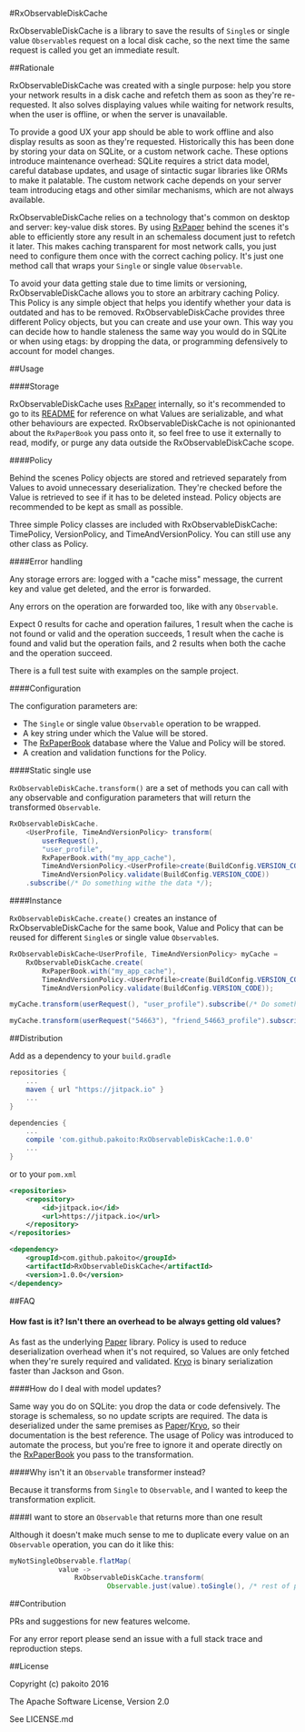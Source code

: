 #RxObservableDiskCache

RxObservableDiskCache is a library to save the results of `Single`s or single value `Observable`s request on a local disk cache, so the next time the same request is called you get an immediate result.

##Rationale

RxObservableDiskCache was created with a single purpose: help you store your network results in a disk cache and refetch them as soon as they're re-requested. It also solves displaying values while waiting for network results, when the user is offline, or when the server is unavailable.

To provide a good UX your app should be able to work offline and also display results as soon as they're requested. Historically this has been done by storing your data on SQLite, or a custom network cache. These options introduce maintenance overhead: SQLite requires a strict data model, careful database updates, and usage of sintactic sugar libraries like ORMs to make it palatable. The custom network cache depends on your server team introducing etags and other similar mechanisms, which are not always available.

RxObservableDiskCache relies on a technology that's common on desktop and server: key-value disk stores. By using [RxPaper](https://github.com/pakoito/RxPaper) behind the scenes it's able to efficiently store any result in an schemaless document just to refetch it later. This makes caching transparent for most network calls, you just need to configure them once with the correct caching policy. It's just one method call that wraps your `Single` or single value `Observable`.

To avoid your data getting stale due to time limits or versioning, RxObservableDiskCache allows you to store an arbitrary caching Policy. This Policy is any simple object that helps you identify whether your data is outdated and has to be removed. RxObservableDiskCache provides three different Policy objects, but you can create and use your own. This way you can decide how to handle staleness the same way you would do in SQLite or when using etags: by dropping the data, or programming defensively to account for model changes.

##Usage

####Storage

RxObservableDiskCache uses [RxPaper](https://github.com/pakoito/RxPaper) internally, so it's recommended to go to its [README](https://github.com/pakoito/RxPaper/blob/master/README.md) for reference on what Values are serializable, and what other behaviours are expected. RxObservableDiskCache is not opinionanted about the `RxPaperBook` you pass onto it, so feel free to use it externally to read, modify, or purge any data outside the RxObservableDiskCache scope.

####Policy

Behind the scenes Policy objects are stored and retrieved separately from Values to avoid unnecessary deserialization. They're checked before the Value is retrieved to see if it has to be deleted instead. Policy objects are recommended to be kept as small as possible.

Three simple Policy classes are included with RxObservableDiskCache: TimePolicy, VersionPolicy, and TimeAndVersionPolicy. You can still use any other class as Policy.

####Error handling

Any storage errors are: logged with a "cache miss" message, the current key and value get deleted, and the error is forwarded.

Any errors on the operation are forwarded too, like with any `Observable`.

Expect 0 results for cache and operation failures, 1 result when the cache is not found or valid and the operation succeeds, 1 result when the cache is found and valid but the operation fails, and 2 results when both the cache and the operation succeed.

There is a full test suite with examples on the sample project.

####Configuration

The configuration parameters are:

* The `Single` or single value `Observable` operation to be wrapped.
* A key string under which the Value will be stored.
* The [RxPaperBook](https://github.com/pakoito/RxPaper/blob/master/README.md#working-on-a-book) database where the Value and Policy will be stored.
* A creation and validation functions for the Policy.

####Static single use

`RxObservableDiskCache.transform()` are a set of methods you can call with any observable and configuration parameters that will return the transformed `Observable`.

```java
RxObservableDiskCache.
    <UserProfile, TimeAndVersionPolicy> transform(
        userRequest(),
        "user_profile",
        RxPaperBook.with("my_app_cache"),
        TimeAndVersionPolicy.<UserProfile>create(BuildConfig.VERSION_CODE),
        TimeAndVersionPolicy.validate(BuildConfig.VERSION_CODE))
    .subscribe(/* Do something withe the data */);
```
####Instance

`RxObservableDiskCache.create()` creates an instance of RxObservableDiskCache for the same book, Value and Policy that can be reused for different `Single`s or  single value `Observable`s.

```java
RxObservableDiskCache<UserProfile, TimeAndVersionPolicy> myCache =
    RxObservableDiskCache.create(
        RxPaperBook.with("my_app_cache"),
        TimeAndVersionPolicy.<UserProfile>create(BuildConfig.VERSION_CODE),
        TimeAndVersionPolicy.validate(BuildConfig.VERSION_CODE));

myCache.transform(userRequest(), "user_profile").subscribe(/* Do something withe the data */);

myCache.transform(userRequest("54663"), "friend_54663_profile").subscribe(/* Do something withe the data */);
```

##Distribution

Add as a dependency to your `build.gradle`
```groovy
repositories {
    ...
    maven { url "https://jitpack.io" }
    ...
}

dependencies {
    ...
    compile 'com.github.pakoito:RxObservableDiskCache:1.0.0'
    ...
}
```
or to your `pom.xml`
```xml
<repositories>
    <repository>
        <id>jitpack.io</id>
        <url>https://jitpack.io</url>
    </repository>
</repositories>

<dependency>
    <groupId>com.github.pakoito</groupId>
    <artifactId>RxObservableDiskCache</artifactId>
    <version>1.0.0</version>
</dependency>
```

##FAQ

#### How fast is it? Isn't there an overhead to be always getting old values?

As fast as the underlying [Paper](https://github.com/pilgr/Paper) library. Policy is used to reduce deserialization overhead when it's not required, so Values are only fetched when they're surely required and validated. [Kryo](https://github.com/EsotericSoftware/kryo) is binary serialization faster than Jackson and Gson.

####How do I deal with model updates?

Same way you do on SQLite: you drop the data or code defensively. The storage is schemaless, so no update scripts are required. The data is deserialized under the same premises as [Paper](https://github.com/pilgr/Paper)/[Kryo](https://github.com/EsotericSoftware/kryo), so their documentation is the best reference. The usage of Policy was introduced to automate the process, but you're free to ignore it and operate directly on the [RxPaperBook](https://github.com/pakoito/RxPaper/blob/master/README.md#working-on-a-book) you pass to the transformation.

####Why isn't it an `Observable` transformer instead?

Because it transforms from `Single` to `Observable`, and I wanted to keep the transformation explicit.

####I want to store an `Observable` that returns more than one result

Although it doesn't make much sense to me to duplicate every value on an `Observable` operation, you can do it like this:

```java
myNotSingleObservable.flatMap(
            value -> 
                RxObservableDiskCache.transform(
                        Observable.just(value).toSingle(), /* rest of parameters */))
```

##Contribution

PRs and suggestions for new features welcome.

For any error report please send an issue with a full stack trace and reproduction steps.

##License

Copyright (c) pakoito 2016

The Apache Software License, Version 2.0

See LICENSE.md